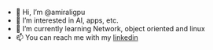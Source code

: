 - 👋 Hi, I’m @amiraligpu
- 👀 I’m interested in AI, apps, etc.
- 🌱 I’m currently learning Network, object oriented and linux
- 📫 You can reach me with my [linkedin](https://www.linkedin.com/in/amirali-dashti-238649239)

<!---
amiraligpu/amiraligpu is a ✨ special ✨ repository because its `README.md` (this file) appears on your GitHub profile.
You can click the Preview link to take a look at your changes.
--->
